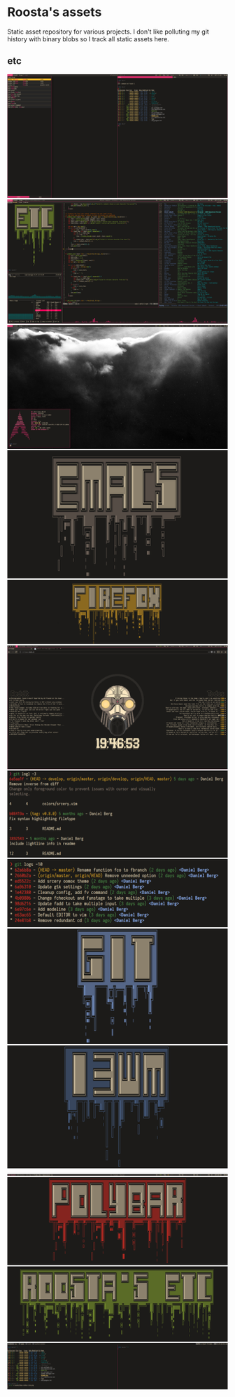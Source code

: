 Roosta's assets
===============

Static asset repository for various projects. I don't like polluting my git
history with binary blobs so I track all static assets here.

## etc

![etc/busy2.png](etc/busy2.png)
![etc/busy.png](etc/busy.png)
![etc/clean.jpg](etc/clean.jpg)
![etc/emacs_title.png](etc/emacs_title.png)
![etc/ff_title.png](etc/ff_title.png)
![etc/firefox.png](etc/firefox.png)
![etc/git_logl.png](etc/git_logl.png)
![etc/git_logs.png](etc/git_logs.png)
![etc/git_title.png](etc/git_title.png)
![etc/i3_title.png](etc/i3_title.png)
![etc/polybar.png](etc/polybar.png)
![etc/polybar_title.png](etc/polybar_title.png)
![etc/title.png](etc/title.png)
![etc/tmux-status-line.png](etc/tmux-status-line.png)
